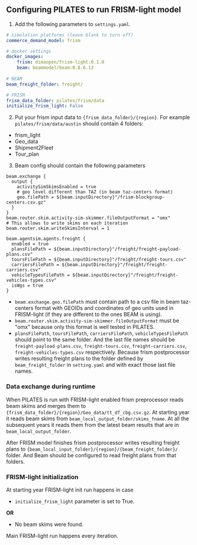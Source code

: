 ## Configuring PILATES to run FRISM-light model

1. Add the following parameters to `settings.yaml`.
```yaml
# simulation platforms (leave blank to turn off)
commerce_demand_model: frism

# docker settings
docker_images:
    frism: dimaopen/frism-light:0.1.0
    beam: beammodel/beam:0.8.6.13
    
# BEAM
beam_freight_folder: freight/

# FRISM
frism_data_folder: pilates/frism/data
initialize_frism_light: False
```
2. Put your frism input data to `{frism_data_folder}/{region}`. For example `pilates/frism/data/austin` should contain
4 folders:
- frism_light
- Geo_data
- Shipment2Fleet
- Tour_plan
3. Beam config should contain the following parameters
```hocon
beam.exchange {
  output {
    activitySimSkimsEnabled = true
    # geo level different than TAZ (in beam taz-centers format)
    geo.filePath = ${beam.inputDirectory}"/frism-blockgroup-centers.csv.gz"
  }
}
beam.router.skim.activity-sim-skimmer.fileOutputFormat = "omx"
# This allows to write skims on each iteration
beam.router.skim.writeSkimsInterval = 1

beam.agentsim.agents.freight {
  enabled = true
  plansFilePath = ${beam.inputDirectory}"/freight/freight-payload-plans.csv"
  toursFilePath = ${beam.inputDirectory}"/freight/freight-tours.csv"
  carriersFilePath = ${beam.inputDirectory}"/freight/freight-carriers.csv"
  vehicleTypesFilePath = ${beam.inputDirectory}"/freight/freight-vehicles-types.csv"
  isWgs = true
}
```

- `beam.exchange.geo.filePath` must contain path to a csv file in beam taz-centers format with GEOIDs and coordinates of
geo units used in FRISM-light (if they are different to the ones BEAM is using).
- `beam.router.skim.activity-sim-skimmer.fileOutputFormat` must be "omx" because only this format is well tested in
PILATES.
- `plansFilePath`, `toursFilePath`, `carriersFilePath`, `vehicleTypesFilePath` should point to the same folder. And the
last file names should be `freight-payload-plans.csv`, `freight-tours.csv`, `freight-carriers.csv`, 
`freight-vehicles-types.csv` respectively. Because frism postprocessor writes resulting freight plans to the folder
defined by `beam_freight_folder` in `setting.yaml` and with exact those last file names.

### Data exchange during runtime
When PILATES is run with FRISM-light enabled frism preprocessor reads beam skims and merges them to
`{frism_data_folder}/{region}/Geo_data/tt_df_cbg.csv.gz`. At starting year it reads beam skims from
`beam_local_output_folder/skims_fname`. At all the subsequent years it reads them from the latest beam results that are
in `beam_local_output_folder`.

After FRISM model finishes frism postprocessor writes resulting freight plans to
`{beam_local_input_folder}/{region}/{beam_freight_folder}/` folder. And Beam should be configured to read freight plans
from that folders.

### FRISM-light initialization
At starting year FRISM-light init run happens in case
- `initialize_frism_light` parameter is set to True.

**OR**
- No beam skims were found.

Main FRISM-light run happens every iteration.
